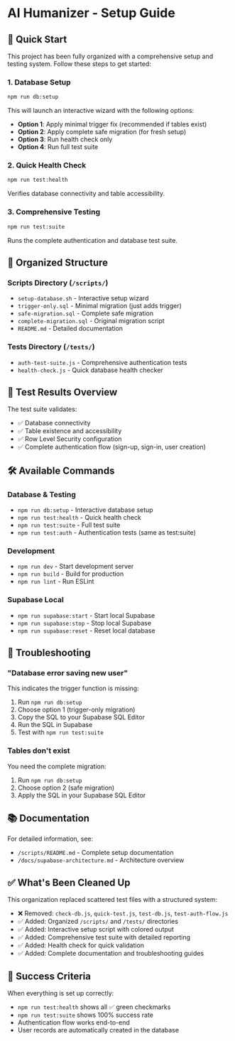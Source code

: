 # AI Humanizer - Setup Guide

## 🎯 Quick Start

This project has been fully organized with a comprehensive setup and testing system. Follow these steps to get started:

### 1. Database Setup
```bash
npm run db:setup
```
This will launch an interactive wizard with the following options:
- **Option 1**: Apply minimal trigger fix (recommended if tables exist)
- **Option 2**: Apply complete safe migration (for fresh setup)
- **Option 3**: Run health check only
- **Option 4**: Run full test suite

### 2. Quick Health Check
```bash
npm run test:health
```
Verifies database connectivity and table accessibility.

### 3. Comprehensive Testing
```bash
npm run test:suite
```
Runs the complete authentication and database test suite.

## 📁 Organized Structure

### Scripts Directory (`/scripts/`)
- `setup-database.sh` - Interactive setup wizard
- `trigger-only.sql` - Minimal migration (just adds trigger)
- `safe-migration.sql` - Complete safe migration
- `complete-migration.sql` - Original migration script
- `README.md` - Detailed documentation

### Tests Directory (`/tests/`)
- `auth-test-suite.js` - Comprehensive authentication tests
- `health-check.js` - Quick database health checker

## 🧪 Test Results Overview

The test suite validates:
- ✅ Database connectivity
- ✅ Table existence and accessibility
- ✅ Row Level Security configuration
- ✅ Complete authentication flow (sign-up, sign-in, user creation)

## 🛠️ Available Commands

### Database & Testing
- `npm run db:setup` - Interactive database setup
- `npm run test:health` - Quick health check
- `npm run test:suite` - Full test suite
- `npm run test:auth` - Authentication tests (same as test:suite)

### Development
- `npm run dev` - Start development server
- `npm run build` - Build for production
- `npm run lint` - Run ESLint

### Supabase Local
- `npm run supabase:start` - Start local Supabase
- `npm run supabase:stop` - Stop local Supabase
- `npm run supabase:reset` - Reset local database

## 🚨 Troubleshooting

### "Database error saving new user"
This indicates the trigger function is missing:
1. Run `npm run db:setup`
2. Choose option 1 (trigger-only migration)
3. Copy the SQL to your Supabase SQL Editor
4. Run the SQL in Supabase
5. Test with `npm run test:suite`

### Tables don't exist
You need the complete migration:
1. Run `npm run db:setup`
2. Choose option 2 (safe migration)
3. Apply the SQL in your Supabase SQL Editor

## 📚 Documentation

For detailed information, see:
- `/scripts/README.md` - Complete setup documentation
- `/docs/supabase-architecture.md` - Architecture overview

## ✅ What's Been Cleaned Up

This organization replaced scattered test files with a structured system:
- ❌ Removed: `check-db.js`, `quick-test.js`, `test-db.js`, `test-auth-flow.js`
- ✅ Added: Organized `/scripts/` and `/tests/` directories
- ✅ Added: Interactive setup script with colored output
- ✅ Added: Comprehensive test suite with detailed reporting
- ✅ Added: Health check for quick validation
- ✅ Added: Complete documentation and troubleshooting guides

## 🎉 Success Criteria

When everything is set up correctly:
- `npm run test:health` shows all ✅ green checkmarks
- `npm run test:suite` shows 100% success rate
- Authentication flow works end-to-end
- User records are automatically created in the database
